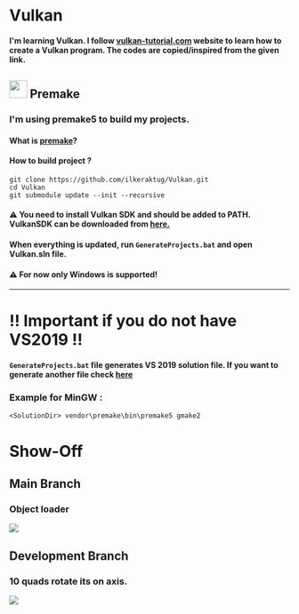 # Vulkan
#### I'm learning Vulkan. I follow [vulkan-tutorial.com](https://vulkan-tutorial.com/) website to learn how to create a Vulkan program. The codes are copied/inspired from the given link.

## <img src="https://premake.github.io/premake-logo.png" width=32 /> Premake
### I'm using premake5 to build my projects. 
#### What is [premake](https://github.com/premake/premake-core/wiki)?
#### How to build project ?
```
git clone https://github.com/ilkeraktug/Vulkan.git
cd Vulkan
git submodule update --init --recursive
```
#### ⚠️ You need to install Vulkan SDK and should be added to PATH. VulkanSDK can be downloaded from [here.](https://www.lunarg.com/vulkan-sdk/)
#### When everything is updated, run ```GenerateProjects.bat``` and open Vulkan.sln file.
#### ⚠️ For now only Windows is supported!
___

# ‼️ Important if you do not have VS2019 ‼️
#### ```GenerateProjects.bat``` file generates VS 2019 solution file. If you want to generate another file check [here](https://github.com/premake/premake-core/wiki/Using-Premake)

### Example for MinGW : 
```
<SolutionDir> vendor\premake\bin\premake5 gmake2

```
# Show-Off

## Main Branch
### Object loader
![](https://media.giphy.com/media/qlLTXPyte5RcKfyGUH/giphy.gif)

## Development Branch
### 10 quads rotate its on axis.
![](https://media.giphy.com/media/JJxcYghZDe8AEXRSkF/giphy.gif)

